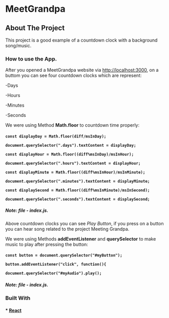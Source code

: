 <!-- NAME OF THE PROJECT -->
# MeetGrandpa

<!-- ABOUT THE PROJECT -->
   ## About The Project

   This project is a good example of a countdown clock with a background song/music.

   ### How to use the App.

   After you opened a MeetGrandpa website via [http://localhost:3000](http://localhost:3000), on a buttom you can see four countdown clocks which are represent:

   -Days

   -Hours

   -Minutes

   -Seconds

   We were using Method **Math.floor** to countdown time properly:
   
   #### 
**```
    const displayDay = Math.floor(diff/msInDay);
       ```**

   **```
     document.querySelector(".days").textContent = displayDay;
    ```**


   **```
    const displayHour = Math.floor((diff%msInDay)/msInHour);
    ```**

 **```
    document.querySelector(".hours").textContent = displayHour;
    ```**


   **```
    const displayMinute = Math.floor((diff%msInHour)/msInMinute);
    ```**

 **```
    document.querySelector(".minutes").textContent = displayMinute;
     ```**


  **```
    const displaySecond = Math.floor((diff%msInMinute)/msInSecond);
     ```**

**```
    document.querySelector(".seconds").textContent = displaySecond;
     ```**

   ##### **Note: file - index.js.**

   Above countdown clocks you can see *Play Button*, if you press on a button you can hear song related to the project Meeting Grandpa.

   We were using Methods **addEventListener** and **querySelector** to make music to play after pressing the button:
   ####
 **```
       const button = document.querySelector("#myButton");
        ```**

   **```
       button.addEventListener("click", function(){
       ```**
     
   **```
       document.querySelector("#myAudio").play();
         ```**
         
   ##### **Note: file - index.js.**

   ### Built With

 #### * [React](https://react.dev/)
   

   
